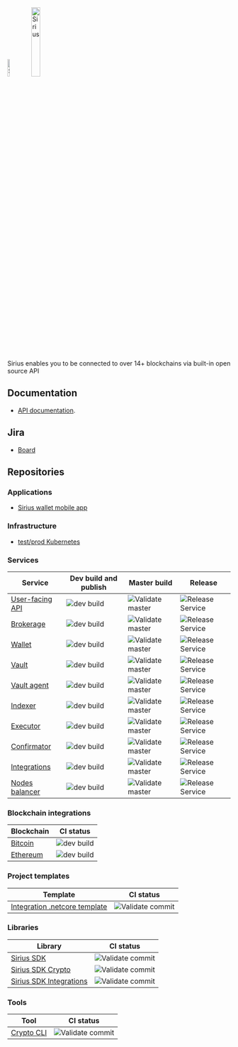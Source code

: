 <img src="https://swisschain.io/images/swisschain-logo.svg" alt="Sirius" width="10%"/>
<img src="https://swisschain.io/images/sirius.svg" alt="Sirius" width="20%"/>

Sirius enables you to be connected to over 14+ blockchains via built-in open source API

## Documentation

- [API documentation](https://swisschainsirius.docs.apiary.io/#/introduction).

## Jira

- [Board](https://swisschain.atlassian.net/jira/software/projects/SIR/boards/6)

## Repositories

### Applications

- [Sirius wallet mobile app](https://github.com/swisschain/SiriusWalletApp)

### Infrastructure

- [test/prod Kubernetes](https://github.com/swisschain/sirius-kubernetes)

### Services

| Service | Dev build and publish | Master build | Release |
| ------------- |-----|-----|-----|
| [User-facing API](https://github.com/swisschain/Sirius.Api) | ![dev build](https://github.com/swisschain/Sirius.Api/workflows/workflows/CI%20dev%20build/badge.svg) | ![Validate master](https://github.com/swisschain/Sirius.Api/workflows/Validate%20master/badge.svg) | ![Release Service](https://github.com/swisschain/Sirius.Api/workflows/Release%20Service/badge.svg) |
| [Brokerage](https://github.com/swisschain/Sirius.Brokerage) | ![dev build](https://github.com/swisschain/Sirius.Brokerage/workflows/workflows/CI%20dev%20build/badge.svg) | ![Validate master](https://github.com/swisschain/Sirius.Brokerage/workflows/Validate%20master/badge.svg) | ![Release Service](https://github.com/swisschain/Sirius.Brokerage/workflows/Release%20Service/badge.svg) |
| [Wallet](https://github.com/swisschain/Sirius.Wallet) | ![dev build](https://github.com/swisschain/Sirius.Wallet/workflows/workflows/CI%20dev%20build/badge.svg) | ![Validate master](https://github.com/swisschain/Sirius.Wallet/workflows/Validate%20master/badge.svg) | ![Release Service](https://github.com/swisschain/Sirius.Wallet/workflows/Release%20Service/badge.svg) |
| [Vault](https://github.com/swisschain/Sirius.Vault) | ![dev build](https://github.com/swisschain/Sirius.Vault/workflows/workflows/CI%20dev%20build/badge.svg) | ![Validate master](https://github.com/swisschain/Sirius.Vault/workflows/Validate%20master/badge.svg) | ![Release Service](https://github.com/swisschain/Sirius.Vault/workflows/Release%20Service/badge.svg) |
| [Vault agent](https://github.com/swisschain/Sirius.VaultAgent) | ![dev build](https://github.com/swisschain/Sirius.VaultAgent/workflows/workflows/CI%20dev%20build/badge.svg) | ![Validate master](https://github.com/swisschain/Sirius.VaultAgent/workflows/Validate%20master/badge.svg) | ![Release Service](https://github.com/swisschain/Sirius.VaultAgent/workflows/Release%20Service/badge.svg) |
| [Indexer](https://github.com/swisschain/Sirius.Indexer) | ![dev build](https://github.com/swisschain/Sirius.Indexer/workflows/workflows/CI%20dev%20build/badge.svg) | ![Validate master](https://github.com/swisschain/Sirius.Indexer/workflows/Validate%20master/badge.svg) | ![Release Service](https://github.com/swisschain/Sirius.Indexer/workflows/Release%20Service/badge.svg) |
| [Executor](https://github.com/swisschain/Sirius.Executor) | ![dev build](https://github.com/swisschain/Sirius.Executor/workflows/CI%20dev%20build/badge.svg) | ![Validate master](https://github.com/swisschain/Sirius.Executor/workflows/Validate%20master/badge.svg) | ![Release Service](https://github.com/swisschain/Sirius.Executor/workflows/Release%20Service/badge.svg) |
| [Confirmator](https://github.com/swisschain/Sirius.Confirmator) | ![dev build](https://github.com/swisschain/Sirius.Confirmator/workflows/workflows/CI%20dev%20build/badge.svg) | ![Validate master](https://github.com/swisschain/Sirius.Confirmator/workflows/Validate%20master/badge.svg) | ![Release Service](https://github.com/swisschain/Sirius.Confirmator/workflows/Release%20Service/badge.svg) |
| [Integrations](https://github.com/swisschain/Sirius.Integrations) | ![dev build](https://github.com/swisschain/Sirius.Integrations/workflows/workflows/CI%20dev%20build/badge.svg) | ![Validate master](https://github.com/swisschain/Sirius.Integrations/workflows/Validate%20master/badge.svg) | ![Release Service](https://github.com/swisschain/Sirius.Integrations/workflows/Release%20Service/badge.svg) |
| [Nodes balancer](https://github.com/swisschain/Sirius.NodesBalancer) | ![dev build](https://github.com/swisschain/Sirius.NodesBalancer/workflows/workflows/CI%20dev%20build/badge.svg) | ![Validate master](https://github.com/swisschain/Sirius.NodesBalancer/workflows/Validate%20master/badge.svg) | ![Release Service](https://github.com/swisschain/Sirius.NodesBalancer/workflows/Release%20Service/badge.svg) |

### Blockchain integrations

| Blockchain | CI status |
| ------------- |-----|
| [Bitcoin](https://github.com/swisschain/Sirius.Integrations.Bitcoin) | ![dev build](https://github.com/swisschain/Sirius.Integrations.Bitcoin/workflows/workflows/CI%20dev%20build/badge.svg) | ![Validate master](https://github.com/swisschain/Sirius.Integrations.Bitcoin/workflows/Validate%20master/badge.svg) | ![Release Service](https://github.com/swisschain/Sirius.Integrations.Bitcoin/workflows/Release%20Service/badge.svg) |
| [Ethereum](https://github.com/swisschain/Sirius.Integrations.Ethereum) | ![dev build](https://github.com/swisschain/Sirius.Integrations.Ethereum/workflows/workflows/CI%20dev%20build/badge.svg) | ![Validate master](https://github.com/swisschain/Sirius.Integrations.Ethereum/workflows/Validate%20master/badge.svg) | ![Release Service](https://github.com/swisschain/Sirius.Integrations.Ethereum/workflows/Release%20Service/badge.svg) |

### Project templates

| Template | CI status |
| ------------- |-----|
| [Integration .netcore template](https://github.com/swisschain/Sirius.Integrations.Template) | ![Validate commit](https://github.com/swisschain/Sirius.Integrations.Template/workflows/.NET%20Core/badge.svg) |

### Libraries

| Library | CI status |
| ------------- |-----|
| [Sirius SDK](https://github.com/swisschain/Sirius.Sdk) | ![Validate commit](https://github.com/swisschain/Sirius.Sdk/workflows/Validate%20commit/badge.svg) |
| [Sirius SDK Crypto](https://github.com/swisschain/Sirius.Sdk.Crypto) | ![Validate commit](https://github.com/swisschain/Sirius.Sdk.Crypto/workflows/Validate%20commit/badge.svg) |
| [Sirius SDK Integrations](https://github.com/swisschain/Sirius.Sdk.Integrations) | ![Validate commit](https://github.com/swisschain/Sirius.Sdk.Integrations/workflows/Validate%20commit/badge.svg) |

### Tools


| Tool | CI status |
| ------------- |-----|
| [Crypto CLI](https://github.com/swisschain/Sirius.Tools.Crypto) | ![Validate commit](https://github.com/swisschain/Sirius.Tools.Crypto/workflows/Validate%20commit/badge.svg) |
